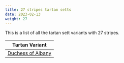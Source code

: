 ```yaml
---
title: 27 stripes tartan setts
date: 2023-02-13
weight: 27
---
```

This is a list of all the tartan sett variants with 27 stripes.

| Tartan Variant |
|---------------|
| [Duchess of Albany](/tartans/r/4/b28/k16/g4/k2/g4/k2/g8/k2/g4/k2/g4/b8/g4/b8/g4/k2/g4/k2/g8/k2/g4/k2/g4/k16/b28/y/4/)||
